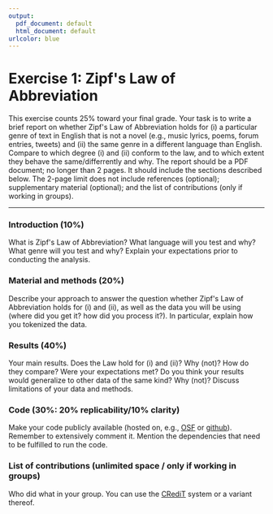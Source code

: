 ```yaml
---
output:
  pdf_document: default
  html_document: default
urlcolor: blue
---
```

# Exercise 1: Zipf's Law of Abbreviation

This exercise counts 25% toward your final grade. Your task is to write a brief report on whether Zipf's Law of Abbreviation holds for (i) a particular genre of text in English that is not a novel (e.g., music lyrics, poems, forum entries, tweets) and (ii) the same genre in a different language than English. Compare to which degree (i) and (ii) conform to the law, and to which extent they behave the same/differrently and why. The report should be a PDF document; no longer than 2 pages. It should include the sections described below. The 2-page limit does not include references (optional); supplementary material (optional); and the list of contributions (only if working in groups).

***

### Introduction (10%)

What is Zipf's Law of Abbreviation? What language will you test and why? What genre will you test and why? Explain your expectations prior to conducting the analysis.

### Material and methods (20%)
Describe your approach to answer the question whether Zipf's Law of Abbreviation holds for (i) and (ii), as well as the data you will be using (where did you get it? how did you process it?). In particular, explain how you tokenized the data.

### Results (40%)
Your main results. Does the Law hold for (i) and (ii)? Why (not)? How do they compare? Were your expectations met? Do you think your results would generalize to other data of the same kind? Why (not)? Discuss limitations of your data and methods.

### Code (30%: 20% replicability/10% clarity)
Make your code publicly available (hosted on, e.g., [OSF](https://osf.io/) or [github](https://github.com/)). Remember to extensively comment it. Mention the dependencies that need to be fulfilled to run the code.

### List of contributions (unlimited space / only if working in groups)
Who did what in your group. You can use the [CRediT](https://credit.niso.org/) system or a variant thereof.